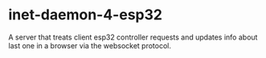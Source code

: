 # inet-daemon-4-esp32
A server that treats client esp32 controller requests and updates info about last one in a browser via the websocket protocol.
